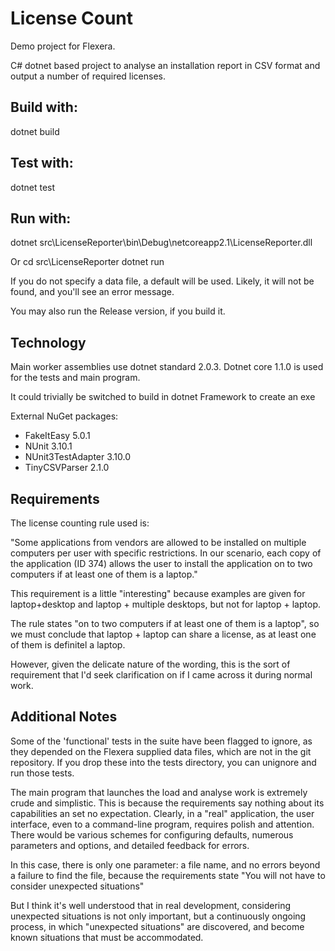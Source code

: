 # License Count

Demo project for Flexera.

C# dotnet based project to analyse an installation report in CSV format and output a number of required licenses.

## Build with:

dotnet build

## Test with:

dotnet test

## Run with:

dotnet src\LicenseReporter\bin\Debug\netcoreapp2.1\LicenseReporter.dll <data-file-path>

Or
cd src\LicenseReporter
dotnet run <data-file-path>

If you do not specify a data file, a default will be used.
Likely, it will not be found, and you'll see an error message.

You may also run the Release version, if you build it.

## Technology

Main worker assemblies use dotnet standard 2.0.3.
Dotnet core 1.1.0 is used for the tests and main program.

It could trivially be switched to build in dotnet Framework to create an exe

External NuGet packages:
* FakeItEasy 5.0.1
* NUnit 3.10.1
* NUnit3TestAdapter 3.10.0
* TinyCSVParser 2.1.0


## Requirements

The license counting rule used is:


"Some applications from vendors are allowed to be installed on multiple computers per user with specific 
restrictions. In our scenario, each copy of the application (ID 374) allows the user to install the 
application on to two computers if at least one of them is a laptop."


This requirement is a little "interesting" because examples are given for laptop+desktop and laptop + multiple desktops, but not for laptop + laptop.

The rule states "on to two computers if at least one of them is a laptop", so we must conclude that laptop + laptop can share a license, as at least one of them is definitel a laptop.

However, given the delicate nature of the wording, this is the sort of requirement that I'd seek clarification on if I came across it during normal work.

## Additional Notes

Some of the 'functional' tests in the suite have been flagged to ignore, as they depended on the Flexera supplied data files, which are not in the git repository. If you drop these into the tests directory, you can unignore and run those tests.

The main program that launches the load and analyse work is extremely crude and simplistic. This is because the requirements say nothing about its capabilities an set no expectation. Clearly, in a "real" application, the user interface, even to a command-line program, requires polish and attention. There would be various schemes for configuring defaults, numerous parameters and options, and detailed feedback for errors.

In this case, there is only one parameter: a file name, and no errors beyond a failure to find the file, because the requirements state "You will not have to consider unexpected situations"

But I think it's well understood that in real development, considering unexpected situations is not only important, but a continuously ongoing process, in which "unexpected situations" are discovered, and become known situations that must be accommodated.
